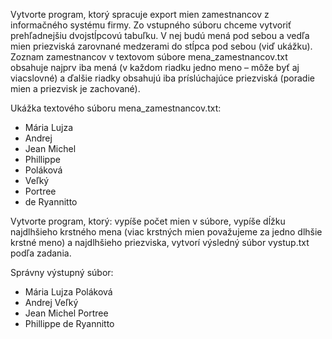 Vytvorte program, ktorý spracuje export mien zamestnancov z informačného systému firmy. 
Zo vstupného súboru chceme vytvoriť prehľadnejšiu dvojstĺpcovú tabuľku. 
V nej budú mená pod sebou a vedľa mien priezviská zarovnané medzerami do stĺpca pod sebou (viď ukážku). 
Zoznam zamestnancov v textovom súbore mena_zamestnancov.txt obsahuje najprv iba mená (v každom riadku jedno meno – môže byť aj 
viacslovné) a ďalšie riadky obsahujú iba príslúchajúce priezviská (poradie mien a priezvisk je zachované). 

Ukážka textového súboru mena_zamestnancov.txt: 

- Mária Lujza 
- Andrej 
- Jean Michel 
- Phillippe 
- Poláková 
- Veľký 
- Portree 
- de Ryannitto 

Vytvorte program, ktorý: 
vypíše počet mien v súbore, 
vypíše dĺžku najdlhšieho krstného mena (viac krstných mien považujeme za jedno dlhšie krstné meno) a najdlhšieho priezviska,
vytvorí výsledný súbor vystup.txt podľa zadania. 

Správny výstupný súbor: 
- Mária Lujza Poláková 
- Andrej Veľký 
- Jean Michel Portree 
- Phillippe de Ryannitto